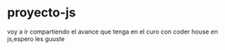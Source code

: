 # proyecto-js
voy a ir compartiendo el avance que tenga en el curo con coder house en js,espero les guuste

